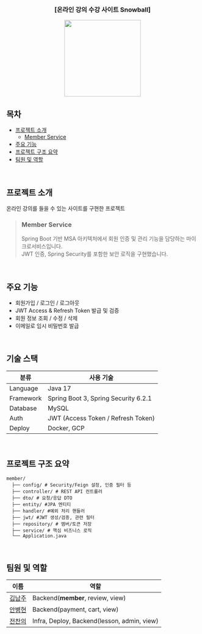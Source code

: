 <div align="center">

### [온라인 강의 수강 사이트 Snowball]
<img src="https://github.com/user-attachments/assets/3a6b5eee-dc1f-4977-b8c8-ea5d97158b07" width="200" height="200"/>

</div>

## 목차
- [프로젝트 소개](#-프로젝트-소개)    
    - [Member Service](#-Member-Service)    
- [주요 기능](#-주요-기능)    
- [프로젝트 구조 요약](#-프로젝트-구조-요약)    
- [팀원 및 역할](#-팀원-및-역할)    

<br/>

## 프로젝트 소개
온라인 강의를 들을 수 있는 사이트를 구현한 프로젝트

> ### Member Service
>    Spring Boot 기반 MSA 아키텍처에서 회원 인증 및 관리 기능을 담당하는 마이크로서비스입니다.   
>    JWT 인증, Spring Security를 포함한 보안 로직을 구현했습니다.

<br/>
   
## 주요 기능
- 회원가입 / 로그인 / 로그아웃
- JWT Access & Refresh Token 발급 및 검증
- 회원 정보 조회 / 수정 / 삭제
- 이메일로 임시 비밀번호 발급

<br/>

## 기술 스택
| 분류       | 사용 기술                           |
|------------|-------------------------------------|
| Language   | Java 17                             |
| Framework  | Spring Boot 3, Spring Security 6.2.1   |
| Database   | MySQL                               |
| Auth       | JWT (Access Token / Refresh Token)  |
| Deploy     | Docker, GCP                         |

<br/>

## 프로젝트 구조 요약
```
member/ 
  ├── config/ # Security/Feign 설정, 인증 필터 등 
  ├── controller/ # REST API 컨트롤러 
  ├── dto/ # 요청/응답 DTO
  ├── entity/ #JPA 엔티티
  ├── handler/ #예외 처리 핸들러
  ├── jwt/ #JWT 생성/검증, 관련 필터
  ├── repository/ # 멤버/토큰 저장
  ├── service/ # 핵심 비즈니스 로직
  └── Application.java
```

<br/>

## 팀원 및 역할

| 이름     | 역할                |
|----------|-----------------------|
| [김남주](https://github.com/anjoo-k)  | Backend(**member**, review, view)|
| [안병현](https://github.com/bhyunnie)  | Backend(payment, cart, view)|
| [전찬의](https://github.com/orgs/snowball-class/people/jerry0339)  | Infra, Deploy, Backend(lesson, admin, view) |
